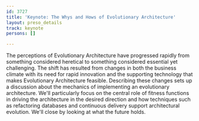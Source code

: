 ```yaml
---
id: 3727
title: 'Keynote: The Whys and Hows of Evolutionary Architecture'
layout: preso_details
track: keynote
persons: []

---
```

The perceptions of Evolutionary Architecture have progressed rapidly from something considered heretical to something considered essential yet challenging. The shift has resulted from changes in both the business climate with its need for rapid innovation and the supporting technology that makes Evolutionary Architecture feasible. Describing these changes sets up a discussion about the mechanics of implementing an evolutionary architecture. We'll particularly focus on the central role of fitness functions in driving the architecture in the desired direction and how techniques such as refactoring databases and continuous delivery support architectural evolution. We'll close by looking at what the future holds. 